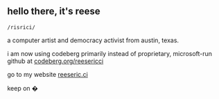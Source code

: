## hello there, it's reese
`/risrici/`

a computer artist and democracy activist from austin, texas.

i am now using codeberg primarily instead of proprietary, microsoft-run github at [codeberg.org/reesericci](https://codeberg.org/reesericci)

go to my website
[reeseric.ci](https://reeseric.ci)


keep on �

